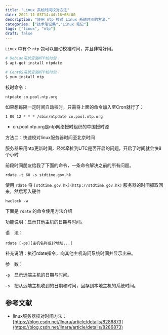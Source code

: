 ```yaml
---
title: "Linux 系统时间校对方法"
date: 2021-11-03T14:44:16+08:00
description: "使用 ntp 校对 Linux 系统时间的方法."
categories: ["技术笔记集","Linux 笔记"]
tags: ["linux", "ntp"]
draft: false
---
```


`Linux` 中有个 `ntp` 包可以自动校准时间，并且非常好用。

```bash
# Debian系统安装NTP校时包：
$ apt-get install ntpdate

# CentOS系统安装NTP校时包：
$ yum install ntp
```

校时命令：

`ntpdate cn.pool.ntp.org`

如果想每隔一定时间自动校时，只需将上面的命令加入至Cron就行了：

`1 00 12 * * * /sbin/ntpdate cn.pool.ntp.org`

- cn.pool.ntp.org是ntp网络授时组织的中国授时源

方法二：快速校对linux服务器时间至北京时间

服务器采用ntp更新时间，经常牵扯到UTC是否开启的问题，开启了时间就会快8个小时

前段时间朋友给我了下面的命令，一条命令解决之前的所有问题。 

`rdate -t 60 -s stdtime.gov.hk`

使用 `rdate` 将 `[stdtime.gov.hk](http://stdtime.gov.hk)` 服务器的时间抓取回来，然后写入硬件 

`hwclock -w`

下面是 `rdate` 的命令使用方法介绍 

功能说明：显示其他主机的日期与时间。 

语　法：

`rdate [-ps][主机名称或IP地址...]`

补充说明：执行rdate指令，向其他主机询问系统时间并显示出来。 

参　数： 

`-p`　显示远端主机的日期与时间。 

`-s`　把从远端主机收到的日期和时间，回存到本地主机的系统时间。

## 参考文献

- linux服务器校对时间方法：[https://blog.csdn.net/llnara/article/details/8286873](https://blog.csdn.net/llnara/article/details/8286873)